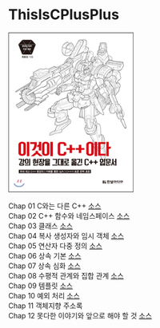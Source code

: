 # ThisIsCPlusPlus

<p>
  <kbd><img src="./cover.jpg" width="250px"></kbd>
</p>

<p>
  Chap 01 C와는 다른 C++ <a href="./src/chap-01">소스</a><br>
  Chap 02 C++ 함수와 네임스페이스 <a href="./src/chap-02">소스</a><br>
  Chap 03 클래스 <a href="./src/chap-03">소스</a><br>
  Chap 04 복사 생성자와 임시 객체 <a href="./src/chap-04">소스</a><br>
  Chap 05 연산자 다중 정의 <a href="./src/chap-05">소스</a><br>
  Chap 06 상속 기본 <a href="./src/chap-06">소스</a><br>
  Chap 07 상속 심화 <a href="./src/chap-07">소스</a><br>
  Chap 08 수평적 관계와 집합 관계 <a href="./src/chap-08">소스</a><br>
  Chap 09 템플릿 <a href="./src/chap-09">소스</a><br>
  Chap 10 예외 처리 <a href="./src/chap-10">소스</a><br>
  Chap 11 객체지향 주소록<br>
  Chap 12 못다한 이야기와 앞으로 해야 할 것 <a href="./src/chap-12">소스</a>
</p>
